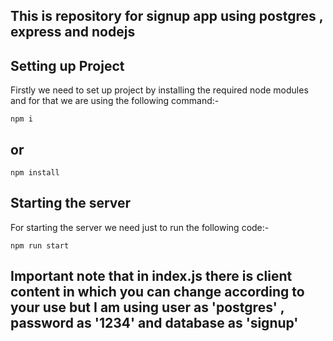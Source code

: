 ## This is repository for signup app using postgres , express and nodejs
## Setting up Project
Firstly we need to set up project by installing the required node modules and for that we are using the following command:-
```
npm i
```
## or
```
npm install
```
## Starting the server 
For starting the server we need just to run the following code:-
```
npm run start
```

## Important note that in index.js there is client content in which you can change according to your use but I am using user as 'postgres' , password as '1234' and database as 'signup'